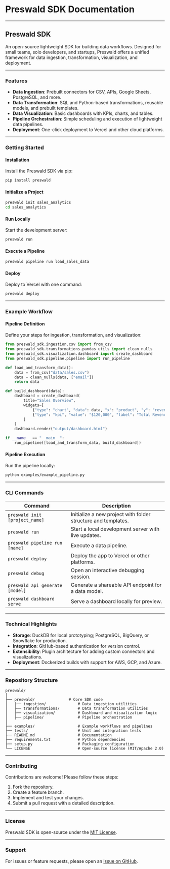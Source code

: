 # Preswald SDK Documentation

---

## **Preswald SDK**

An open-source lightweight SDK for building data workflows. Designed for small teams, solo developers, and startups, Preswald offers a unified framework for data ingestion, transformation, visualization, and deployment.

---

### **Features**

- **Data Ingestion**: Prebuilt connectors for CSV, APIs, Google Sheets, PostgreSQL, and more.
- **Data Transformation**: SQL and Python-based transformations, reusable models, and prebuilt templates.
- **Data Visualization**: Basic dashboards with KPIs, charts, and tables.
- **Pipeline Orchestration**: Simple scheduling and execution of lightweight data pipelines.
- **Deployment**: One-click deployment to Vercel and other cloud platforms.

---

### **Getting Started**

#### **Installation**

Install the Preswald SDK via pip:

```bash
pip install preswald
```

#### **Initialize a Project**

```bash
preswald init sales_analytics
cd sales_analytics
```

#### **Run Locally**

Start the development server:

```bash
preswald run
```

#### **Execute a Pipeline**

```bash
preswald pipeline run load_sales_data
```

#### **Deploy**

Deploy to Vercel with one command:

```bash
preswald deploy
```

---

### **Example Workflow**

#### **Pipeline Definition**

Define your steps for ingestion, transformation, and visualization:

```python
from preswald_sdk.ingestion.csv import from_csv
from preswald_sdk.transformations.pandas_utils import clean_nulls
from preswald_sdk.visualization.dashboard import create_dashboard
from preswald_sdk.pipeline.pipeline import run_pipeline

def load_and_transform_data():
    data = from_csv("data/sales.csv")
    data = clean_nulls(data, ["email"])
    return data

def build_dashboard(data):
    dashboard = create_dashboard(
        title="Sales Overview",
        widgets=[
            {"type": "chart", "data": data, "x": "product", "y": "revenue"},
            {"type": "kpi", "value": "$120,000", "label": "Total Revenue"}
        ]
    )
    dashboard.render("output/dashboard.html")

if __name__ == "__main__":
    run_pipeline([load_and_transform_data, build_dashboard])
```

#### **Pipeline Execution**

Run the pipeline locally:

```bash
python examples/example_pipeline.py
```

---

### **CLI Commands**

| **Command**                     | **Description**                                               |
| ------------------------------- | ------------------------------------------------------------- |
| `preswald init [project_name]`  | Initialize a new project with folder structure and templates. |
| `preswald run`                  | Start a local development server with live updates.           |
| `preswald pipeline run [name]`  | Execute a data pipeline.                                      |
| `preswald deploy`               | Deploy the app to Vercel or other platforms.                  |
| `preswald debug`                | Open an interactive debugging session.                        |
| `preswald api generate [model]` | Generate a shareable API endpoint for a data model.           |
| `preswald dashboard serve`      | Serve a dashboard locally for preview.                        |

---

### **Technical Highlights**

- **Storage**: DuckDB for local prototyping; PostgreSQL, BigQuery, or Snowflake for production.
- **Integration**: GitHub-based authentication for version control.
- **Extensibility**: Plugin architecture for adding custom connectors and visualizations.
- **Deployment**: Dockerized builds with support for AWS, GCP, and Azure.

---

### **Repository Structure**

```
preswald/
│
├── preswald/               # Core SDK code
│   ├── ingestion/              # Data ingestion utilities
│   ├── transformations/        # Data transformation utilities
│   ├── visualization/          # Dashboard and visualization logic
│   ├── pipeline/               # Pipeline orchestration
│
├── examples/                   # Example workflows and pipelines
├── tests/                      # Unit and integration tests
├── README.md                   # Documentation
├── requirements.txt            # Python dependencies
├── setup.py                    # Packaging configuration
└── LICENSE                     # Open-source license (MIT/Apache 2.0)
```

---

### **Contributing**

Contributions are welcome! Please follow these steps:

1. Fork the repository.
2. Create a feature branch.
3. Implement and test your changes.
4. Submit a pull request with a detailed description.

---

### **License**

Preswald SDK is open-source under the [MIT License](LICENSE).

---

### **Support**

For issues or feature requests, please open an [issue on GitHub](https://github.com/StructuredLabs/preswald/issues).